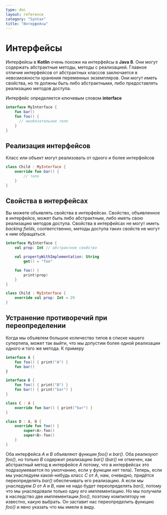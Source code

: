 ```yaml
---
type: doc
layout: reference
category: "Syntax"
title: "Интерфейсы"
---
```


<!--# Interfaces-->
# Интерфейсы

<!--Interfaces in Kotlin are very similar to Java 8. They can contain declarations of abstract methods, as well as method
implementations. What makes them different from abstract classes is that interfaces cannot store state. They can have
properties but these need to be abstract or to provide accessor implementations.-->
Интерфейсы в <b>Kotlin</b> очень похожи на интерфейсы в <b>Java 8</b>. Они могут содержать абстрактные методы, методы с реализацией. Главное отличие интерфейсов от абстрактных классов заключается в невозможности хранения переменных экземпляров. Они могут иметь свойства, но те должны быть либо абстрактными, либо предоставлять реализацию методов доступа. 

<!--An interface is defined using the keyword *interface*{: .keyword }-->
Интерфейс определяется ключевым словом **interface**

``` kotlin
interface MyInterface {
    fun bar()
    fun foo() {
      // необязательное тело
    }
}
```

<!--## Implementing Interfaces-->
## Реализация интерфейсов

<!--A class or object can implement one or more interfaces-->
Класс или объект могут реализовать от одного и более интерфейсов

``` kotlin
class Child : MyInterface {
    override fun bar() {
        // тело
    }
}
```

<!--## Properties in Interfaces-->
## Свойства в интерфейсах

<!--You can declare properties in interfaces. A property declared in an interface can either be abstract, or it can provide
implementations for accessors. Properties declared in interfaces can't have backing fields, and therefore accessors
declared in interfaces can't reference them.-->
Вы можете объявлять свойства в интерфейсах. Свойство, объявленное в интерфейсе, может быть либо абстрактным, либо иметь свою реализацию методов доступа. Свойства в интерфейсах не могут иметь _backing fields_, соответственно, методы доступа таких свойств не могут к ним обращаться.

``` kotlin
interface MyInterface {
    val prop: Int // абстрактное свойство

    val propertyWithImplementation: String
        get() = "foo"

    fun foo() {
        print(prop)
    }
}

class Child : MyInterface {
    override val prop: Int = 29
}
```

<!--## Resolving overriding conflicts-->
## Устранение противоречий при переопределении

<!--When we declare many types in our supertype list, it may appear that we inherit more than one implementation of the same method. For example-->
Когда мы объявлем большое количество типов в списке нашего супертипа, может так выйти, что мы допустим более одной реализации одного и того же метода. К примеру

``` kotlin
interface A {
    fun foo() { print("A") }
    fun bar()
}

interface B {
    fun foo() { print("B") }
    fun bar() { print("bar") }
}

class C : A {
    override fun bar() { print("bar") }
}

class D : A, B {
    override fun foo() {
        super<A>.foo()
        super<B>.foo()
    }
}
```

<!--Interfaces *A* and *B* both declare functions *foo()* and *bar()*. Both of them implement *foo()*, but only *B* implements *bar()* (*bar()* is not marked abstract in *A*,
because this is the default for interfaces, if the function has no body). Now, if we derive a concrete class *C* from *A*, we, obviously, have to override *bar()* and provide
an implementation. And if we derive *D* from *A* and *B*, we don’t have to override *bar()*, because we have inherited only one implementation of it.
But we have inherited two implementations of *foo()*, so the compiler does not know which one to choose, and forces us to override *foo()* and say what we want explicitly.-->
Оба интерфейса *A* и *B* объявляют функции *foo()* и *bar()*. Оба реализуют *foo()*, но только *B* содержит реализацию *bar()*
(*bar()* не отмечен, как абстрактный метод в интерфейсе *A* потому, что в интерфейсах это подразумевается по умолчанию, если у функции нет тела). Теперь, если мы унаследуем какой-нибудь класс *C* от *A*, нам, очевидно, придётся переопределять *bar()* обеспечивать его реализацию. А если мы унаследуем *D* от *A* и *B*, нам не надо будет переопределять *bar()*, потому что мы унаследовали только одну его имплементацию. Но мы получили в наследство две имплементации *foo()*, поэтому компилятору не известно, какую выбрать. Он заставит нас переопределить функцию *foo()* и явно указать что мы имели в виду.  
